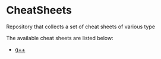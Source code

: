 # CheatSheets
Repository that collects a set of cheat sheets of various type

The available cheat sheets are listed below:
* [g++](./g++.md)
